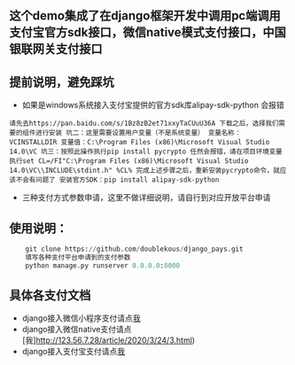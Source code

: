 ## 这个demo集成了在django框架开发中调用pc端调用支付宝官方sdk接口，微信native模式支付接口，中国银联网关支付接口

## 提前说明，避免踩坑
 - 如果是windows系统接入支付宝提供的官方sdk库alipay-sdk-python 会报错
 ```
 请先去https://pan.baidu.com/s/1Bz8zB2et71xxyTaCUuU36A 下载之后，选择我们需要的组件进行安装 坑二：这里需要设置用户变量（不是系统变量） 变量名称：VCINSTALLDIR 变量值：C:\Program Files (x86)\Microsoft Visual Studio 14.0\VC 坑三：按照此操作执行pip install pycrypto 任然会报错，请在项目环境变量执行set CL=/FI"C:\Program Files (x86)\Microsoft Visual Studio 14.0\VC\\INCLUDE\stdint.h" %CL% 完成上述步骤之后，重新安装pycrypto命令，就应该不会有问题了 安装官方SDK：pip install alipay-sdk-python
 ```
 - 三种支付方式参数申请，这里不做详细说明，请自行到对应开放平台申请

## 使用说明：
```python
    git clone https://github.com/doublekous/django_pays.git
    填写各种支付平台申请到的支付参数
    python manage.py runserver 0.0.0.0:8000
```

## 具体各支付文档
- django接入微信小程序支付请点[我](http://123.56.7.28/article/2020/3/24/4.html)
- django接入微信native支付请点[我]http://123.56.7.28/article/2020/3/24/3.html)
- django接入支付宝支付请点[我](http://123.56.7.28/article/2020/3/24/4.html)